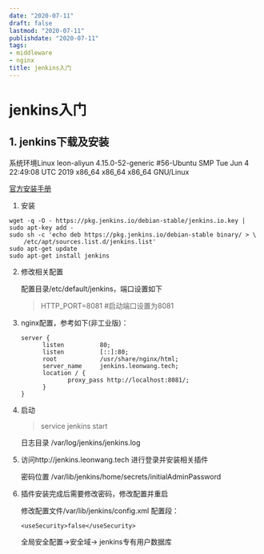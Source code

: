 ```yaml
---
date: "2020-07-11"
draft: false
lastmod: "2020-07-11"
publishdate: "2020-07-11"
tags:
- middleware
- nginx
title: jenkins入门
---
```


#  jenkins入门

## 1. jenkins下载及安装

系统环境Linux leon-aliyun 4.15.0-52-generic #56-Ubuntu SMP Tue Jun 4 22:49:08 UTC 2019 x86_64 x86_64 x86_64 GNU/Linux

[官方安装手册](https://www.jenkins.io/doc/book/installing/)



1. 安装

```
wget -q -O - https://pkg.jenkins.io/debian-stable/jenkins.io.key | sudo apt-key add -
sudo sh -c 'echo deb https://pkg.jenkins.io/debian-stable binary/ > \
    /etc/apt/sources.list.d/jenkins.list'
sudo apt-get update
sudo apt-get install jenkins
```

2. 修改相关配置

   配置目录/etc/default/jenkins，端口设置如下

   > HTTP_PORT=8081  #启动端口设置为8081

3. nginx配置，参考如下(非工业版)：

   ```
   server {
         listen          80;
         listen          [::]:80;
         root            /usr/share/nginx/html;
         server_name     jenkins.leonwang.tech;
         location / {
         		proxy_pass http://localhost:8081/;
         }
   }
   ```

4. 启动

   > service jenkins start

   日志目录 /var/log/jenkins/jenkins.log

5. 访问http://jenkins.leonwang.tech 进行登录并安装相关插件

   密码位置 /var/lib/jenkins/home/secrets/initialAdminPassword

6. 插件安装完成后需要修改密码，修改配置并重启

   修改配置文件/var/lib/jenkins/config.xml 配置段：

   ```
   <useSecurity>false</useSecurity>
   ```

   全局安全配置->安全域-> jenkins专有用户数据库










